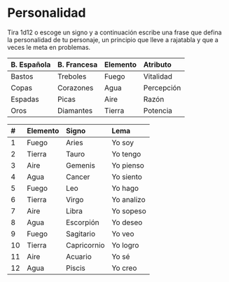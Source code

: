 
Personalidad
============

Tira 1d12 o escoge un signo y a continuación escribe una frase que defina la personalidad de tu personaje, un principio que lleve a rajatabla y que a veces le meta en problemas.

| B. Española | B. Francesa | Elemento | Atributo   |
| :---------- | :---------- | :------- | :--------- |
| Bastos      | Treboles    | Fuego    | Vitalidad  |
| Copas       | Corazones   | Agua     | Percepción |
| Espadas     | Picas       | Aire     | Razón      |
| Oros        | Diamantes   | Tierra   | Potencia   |

| #  | Elemento | Signo       | Lema       |
| :- | :------- | :---------- | :--------- |
| 1  | Fuego    | Aries       | Yo soy     |
| 2  | Tierra   | Tauro       | Yo tengo   |
| 3  | Aire     | Gemenis     | Yo pienso  |
| 4  | Agua     | Cancer      | Yo siento  |
| 5  | Fuego    | Leo         | Yo hago    |
| 6  | Tierra   | Virgo       | Yo analizo |
| 7  | Aire     | Libra       | Yo sopeso  |
| 8  | Agua     | Escorpión   | Yo deseo   |
| 9  | Fuego    | Sagitario   | Yo veo     |
| 10 | Tierra   | Capricornio | Yo logro   |
| 11 | Aire     | Acuario     | Yo sé      |
| 12 | Agua     | Piscis      | Yo creo    |
